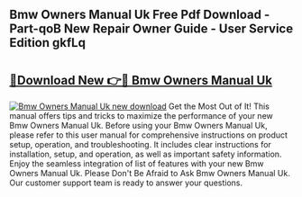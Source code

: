 ## Bmw Owners Manual Uk Free Pdf Download - Part-qoB New Repair Owner Guide - User Service Edition gkfLq

# <h2><a href="http://cf25526.oget.top/?id=Bmw+Owners+Manual+Uk">🔗Download New 👉🔴 Bmw Owners Manual Uk</a></h2>

[![Bmw Owners Manual Uk new download](https://i.imgur.com/5g1atiW.png)](http://cf25526.oget.top/?id=Bmw+Owners+Manual+Uk)
Get the Most Out of It! This manual offers tips and tricks to maximize the performance of your new Bmw Owners Manual Uk. Before using your Bmw Owners Manual Uk, please refer to this user manual for comprehensive instructions on product setup, operation, and troubleshooting. It includes clear instructions for installation, setup, and operation, as well as important safety information. Enjoy the seamless integration of list of features with your new Bmw Owners Manual Uk. Please Don't Be Afraid to Ask Bmw Owners Manual Uk. Our customer support team is ready to answer your questions.
